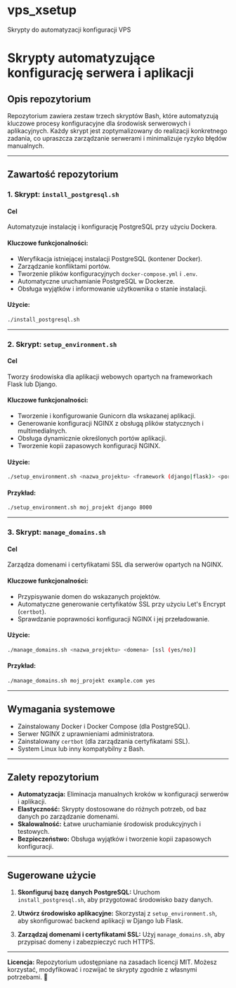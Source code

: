 # vps_xsetup
Skrypty do automatyzacji konfiguracji VPS

# Skrypty automatyzujące konfigurację serwera i aplikacji

## Opis repozytorium

Repozytorium zawiera zestaw trzech skryptów Bash, które automatyzują kluczowe procesy konfiguracyjne dla środowisk serwerowych i aplikacyjnych. Każdy skrypt jest zoptymalizowany do realizacji konkretnego zadania, co upraszcza zarządzanie serwerami i minimalizuje ryzyko błędów manualnych.

---

## Zawartość repozytorium

### 1. Skrypt: `install_postgresql.sh`

#### Cel
Automatyzuje instalację i konfigurację PostgreSQL przy użyciu Dockera.

#### Kluczowe funkcjonalności:
- Weryfikacja istniejącej instalacji PostgreSQL (kontener Docker).
- Zarządzanie konfliktami portów.
- Tworzenie plików konfiguracyjnych `docker-compose.yml` i `.env`.
- Automatyczne uruchamianie PostgreSQL w Dockerze.
- Obsługa wyjątków i informowanie użytkownika o stanie instalacji.

#### Użycie:
```bash
./install_postgresql.sh
```

---

### 2. Skrypt: `setup_environment.sh`

#### Cel
Tworzy środowiska dla aplikacji webowych opartych na frameworkach Flask lub Django.

#### Kluczowe funkcjonalności:
- Tworzenie i konfigurowanie Gunicorn dla wskazanej aplikacji.
- Generowanie konfiguracji NGINX z obsługą plików statycznych i multimedialnych.
- Obsługa dynamicznie określonych portów aplikacji.
- Tworzenie kopii zapasowych konfiguracji NGINX.

#### Użycie:
```bash
./setup_environment.sh <nazwa_projektu> <framework (django|flask)> <port>
```

#### Przykład:
```bash
./setup_environment.sh moj_projekt django 8000
```

---

### 3. Skrypt: `manage_domains.sh`

#### Cel
Zarządza domenami i certyfikatami SSL dla serwerów opartych na NGINX.

#### Kluczowe funkcjonalności:
- Przypisywanie domen do wskazanych projektów.
- Automatyczne generowanie certyfikatów SSL przy użyciu Let's Encrypt (`certbot`).
- Sprawdzanie poprawności konfiguracji NGINX i jej przeładowanie.

#### Użycie:
```bash
./manage_domains.sh <nazwa_projektu> <domena> [ssl (yes/no)]
```

#### Przykład:
```bash
./manage_domains.sh moj_projekt example.com yes
```

---

## Wymagania systemowe

- Zainstalowany Docker i Docker Compose (dla PostgreSQL).
- Serwer NGINX z uprawnieniami administratora.
- Zainstalowany `certbot` (dla zarządzania certyfikatami SSL).
- System Linux lub inny kompatybilny z Bash.

---

## Zalety repozytorium

- **Automatyzacja:** Eliminacja manualnych kroków w konfiguracji serwerów i aplikacji.
- **Elastyczność:** Skrypty dostosowane do różnych potrzeb, od baz danych po zarządzanie domenami.
- **Skalowalność:** Łatwe uruchamianie środowisk produkcyjnych i testowych.
- **Bezpieczeństwo:** Obsługa wyjątków i tworzenie kopii zapasowych konfiguracji.

---

## Sugerowane użycie

1. **Skonfiguruj bazę danych PostgreSQL:**
   Uruchom `install_postgresql.sh`, aby przygotować środowisko bazy danych.

2. **Utwórz środowisko aplikacyjne:**
   Skorzystaj z `setup_environment.sh`, aby skonfigurować backend aplikacji w Django lub Flask.

3. **Zarządzaj domenami i certyfikatami SSL:**
   Użyj `manage_domains.sh`, aby przypisać domeny i zabezpieczyć ruch HTTPS.

---

**Licencja:** Repozytorium udostępniane na zasadach licencji MIT. Możesz korzystać, modyfikować i rozwijać te skrypty zgodnie z własnymi potrzebami. 🚀


